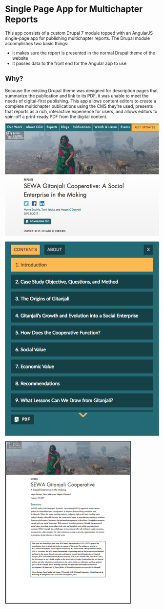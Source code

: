 # Single Page App for Multichapter Reports

This app consists of a custom Drupal 7 module topped with an AngularJS single-page app for publishing multichapter reports. The Drupal module accomplishes two basic things:

* it makes sure the report is presented in the normal Drupal theme of the website
* it passes data to the front end for the Angular app to use

## Why?
Because the existing Drupal theme was designed for description pages that summarize the publication and link to its PDF, it was unable to meet the needs of digital-first publishing. This app allows content editors to create a complete multichapter publications using the CMS they're used, presents that reports as a rich, interactive experience for users, and allows editors to spin-off a print-ready PDF from the digital content.

![Online first page](assets/readme-1.png)

![Online contents](assets/readme-2.png)

![Print first page](assets/readme-3.png)